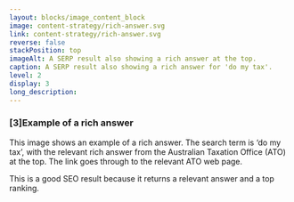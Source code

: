 ```yaml
---
layout: blocks/image_content_block
image: content-strategy/rich-answer.svg
link: content-strategy/rich-answer.svg
reverse: false
stackPosition: top
imageAlt: A SERP result also showing a rich answer at the top.
caption: A SERP result also showing a rich answer for 'do my tax'.
level: 2
display: 3
long_description:
---
```

### [3]Example of a rich answer
This image shows an example of a rich answer. The search term is ‘do my tax’, with the relevant rich answer from the Australian Taxation Office (ATO) at the top. The link goes through to the relevant ATO web page.

This is a good SEO result because it returns a relevant answer and a top ranking.